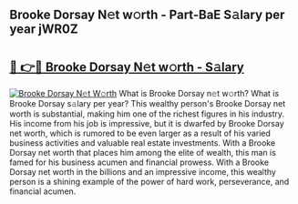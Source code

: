 ## Brooke Dorsay N𝚎t w𝚘rth - Part-BaE S𝚊lary per year jWR0Z

# <h2><a href="http://gc0ken.nevu.top/?p=Brooke+Dorsay">🔗 👉🔴 Brooke Dorsay N𝚎t w𝚘rth - S𝚊lary</a></h2>

[![Brooke Dorsay N𝚎t W𝚘rth](https://i.imgur.com/Oavwk0R.jpeg)](http://gc0ken.nevu.top/?p=Brooke+Dorsay)
What is Brooke Dorsay n𝚎t w𝚘rth? What is Brooke Dorsay s𝚊lary per year?
This wealthy person's Brooke Dorsay net worth is substantial, making him one of the richest figures in his industry. His income from his job is impressive, but it is dwarfed by Brooke Dorsay net worth, which is rumored to be even larger as a result of his varied business activities and valuable real estate investments. With a Brooke Dorsay net worth that places him among the elite of wealth, this man is famed for his business acumen and financial prowess. With a Brooke Dorsay net worth in the billions and an impressive income, this wealthy person is a shining example of the power of hard work, perseverance, and financial acumen.
